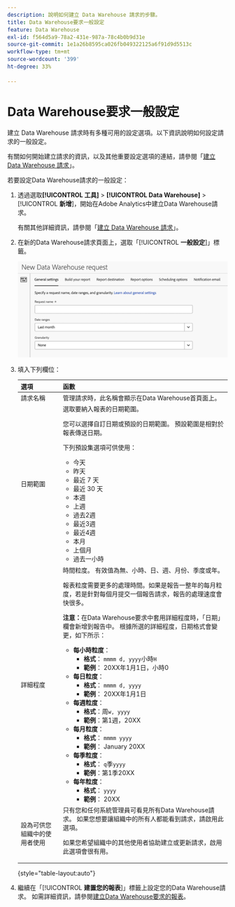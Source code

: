 ```yaml
---
description: 說明如何建立 Data Warehouse 請求的步驟。
title: Data Warehouse要求一般設定
feature: Data Warehouse
exl-id: f564d5a9-78a2-431e-987a-78c4b0b9d31e
source-git-commit: 1e1a26b8595ca026fb049322125a6f91d9d5513c
workflow-type: tm+mt
source-wordcount: '399'
ht-degree: 33%

---
```


# Data Warehouse要求一般設定

建立 Data Warehouse 請求時有多種可用的設定選項。以下資訊說明如何設定請求的一般設定。

有關如何開始建立請求的資訊，以及其他重要設定選項的連結，請參閱「[建立 Data Warehouse 請求](/help/export/data-warehouse/create-request/t-dw-create-request.md)」。

若要設定Data Warehouse請求的一般設定：

1. 透過選取&#x200B;**[!UICONTROL 工具]** > **[!UICONTROL Data Warehouse]** > [!UICONTROL **新增**]，開始在Adobe Analytics中建立Data Warehouse請求。

   有關其他詳細資訊，請參閱「[建立 Data Warehouse 請求](/help/export/data-warehouse/create-request/t-dw-create-request.md)」。

1. 在新的Data Warehouse請求頁面上，選取「[!UICONTROL **一般設定**]」標籤。

   ![報告目標標籤](assets/dw-general-settings.png)

1. 填入下列欄位：

   | 選項 | 函數 |
   |---------|----------|
   | 請求名稱 | 管理請求時，此名稱會顯示在Data Warehouse首頁面上。 |
   | 日期範圍 | 選取要納入報表的日期範圍。 <p>您可以選擇自訂日期或預設的日期範圍。 預設範圍是相對於報表傳送日期。</p><p>下列預設集選項可供使用：</p><ul><li>今天</li><li>昨天</li><li>最近 7 天</li><li>最近 30 天</li><li>本週</li><li>上週</li><li>過去2週</li><li>最近3週</li><li>最近4週</li><li>本月</li><li>上個月</li><li>過去一小時</li></ul> |
   | 詳細程度 | 時間粒度。 有效值為無、小時、日、週、月份、季度或年。<p>報表粒度需要更多的處理時間。如果是報告一整年的每月粒度，若是針對每個月提交一個報告請求，報告的處理速度會快很多。</p><p>**注意：**&#x200B;在Data Warehouse要求中套用詳細程度時，「日期」欄會新增到報告中。 根據所選的詳細程度，日期格式會變更，如下所示：</p><ul><li>**每小時粒度**：<ul> <li>**格式**： `mmmm d, yyyy`小時`H`</li><li>**範例**： 20XX年1月1日，小時0 </li></ul><li>**每日粒度**：<ul> <li>**格式**： `mmmm d, yyyy`</li><li>**範例**： 20XX年1月1日</li></ul><li>**每週粒度**：<ul> <li>**格式**：周`w, yyyy`</li><li>**範例**：第1週，20XX </li></ul><li>**每月粒度**：<ul> <li>**格式**： `mmmm yyyy`</li><li>**範例**： January 20XX </li></ul><li>**每季粒度**：<ul> <li>**格式**： `q`季`yyyy`</li><li>**範例**：第1季20XX </li></ul><li>**每年粒度**：<ul> <li>**格式**： `yyyy`</li><li>**範例**： 20XX</li></ul> |
   | 設為可供您組織中的使用者使用 | 只有您和任何系統管理員可看見所有Data Warehouse請求。 如果您想要讓組織中的所有人都能看到請求，請啟用此選項。 <p>如果您希望組織中的其他使用者協助建立或更新請求，啟用此選項會很有用。</p> |

   {style="table-layout:auto"}

1. 繼續在「[!UICONTROL **建置您的報表**]」標籤上設定您的Data Warehouse請求。 如需詳細資訊，請參閱[建立Data Warehouse要求的報表](/help/export/data-warehouse/create-request/dw-request-build-report.md)。
